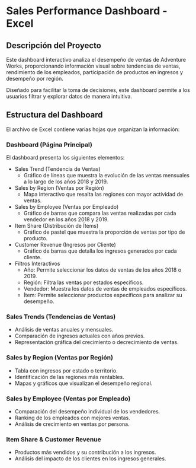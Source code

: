 # Sales Performance Dashboard - Excel

## Descripción del Proyecto
Este dashboard interactivo analiza el desempeño de ventas de Adventure Works, proporcionando información visual sobre tendencias de ventas, rendimiento de los empleados, participación de productos en ingresos y desempeño por región.

Diseñado para facilitar la toma de decisiones, este dashboard permite a los usuarios filtrar y explorar datos de manera intuitiva.

## Estructura del Dashboard
El archivo de Excel contiene varias hojas que organizan la información:

### Dashboard (Página Principal)
El dashboard presenta los siguientes elementos:
- Sales Trend (Tendencia de Ventas)
	- Gráfico de líneas que muestra la evolución de las ventas mensuales a lo largo de los años 2018 y 2019.
- Sales by Region (Ventas por Región)
	- Mapa interactivo que resalta las regiones con mayor actividad de ventas.
- Sales by Employee (Ventas por Empleado)
	- Gráfico de barras que compara las ventas realizadas por cada vendedor en los años 2018 y 2019.
- Item Share (Distribución de Ítems)
	- Gráfico de pastel que muestra la proporción de ventas por tipo de producto.
- Customer Revenue (Ingresos por Cliente)
	- Gráfico de barras que detalla los ingresos generados por cada cliente.
- Filtros Interactivos
	- Año: Permite seleccionar los datos de ventas de los años 2018 o 2019.
	- Región: Filtra las ventas por estados específicos.
	- Vendedor: Muestra los datos de ventas de empleados específicos.
	- Ítem: Permite seleccionar productos específicos para analizar su desempeño.

### Sales Trends (Tendencias de Ventas)
- Análisis de ventas anuales y mensuales.
- Comparación de ingresos actuales con años previos.
- Representación gráfica del crecimiento o decrecimiento de ventas.

### Sales by Region (Ventas por Región)
- Tabla con ingresos por estado o territorio.
- Identificación de las regiones más rentables.
- Mapas y gráficos que visualizan el desempeño regional.

### Sales by Employee (Ventas por Empleado)
- Comparación del desempeño individual de los vendedores.
- Ranking de los empleados con mejores ventas.
- Análisis de crecimiento en ventas por persona.

### Item Share & Customer Revenue
- Productos más vendidos y su contribución a los ingresos.
- Análisis del impacto de los clientes en los ingresos generales.
